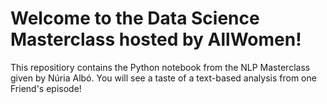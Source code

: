 # Welcome to the Data Science Masterclass hosted by AllWomen!

This repositiory contains the Python notebook from the NLP Masterclass given by Núria Albó. You will see a taste of a text-based analysis from one Friend's episode!
